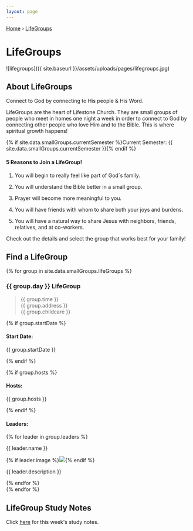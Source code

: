 ```yaml
---
layout: page
---
```


<p id="breadcrumbs">
	<a href="{{ site.baseurl }}/">Home</a> &rsaquo; <a href="{{ site.baseurl }}/lifegroups/">LifeGroups</a>
</p>

# LifeGroups

![lifegroups]({{ site.baseurl }}/assets/uploads/pages/lifegroups.jpg)

## About LifeGroups

Connect to God by connecting to His people & His Word.

LifeGroups are the heart of Lifestone Church. They are small groups of people who meet in homes one night a week in order to connect to God by connecting other people who love Him and
 to the Bible. This is where spiritual growth happens!

 {% if site.data.smallGroups.currentSemester %}Current Semester: {{ site.data.smallGroups.currentSemester }}{% endif %}

#### 5 Reasons to Join a LifeGroup!

1. You will begin to really feel like part of God´s family.

1. You will understand the Bible better in a small group.

1. Prayer will become more meaningful to you.

1. You will have friends with whom to share both your joys and burdens.

1. You will have a natural way to share Jesus with neighbors, friends, relatives, and at co-workers.

Check out the details and select the group that works best for your family!

## Find a LifeGroup

{% for group in site.data.smallGroups.lifeGroups %}
<section>
<h3>{{ group.day }} LifeGroup</h3>
<blockquote>
{{ group.time }}
<br/>
{{ group.address }}
<br/>
{{ group.childcare }}
</blockquote>

{% if group.startDate %}		
<h4>Start Date:</h4>		
<p>{{ group.startDate }}</p>		
{% endif %}

{% if group.hosts %}
<h4>Hosts:</h4>
<p>{{ group.hosts }}</p>
{% endif %}

<h4>Leaders:</h4>
{% for leader in group.leaders %}
<p>{{ leader.name }}</p>

{% if leader.image %}<img class="small left rounded" src="{{site.baseurl}}{{ leader.image }}"/>{% endif %}
<p>{{ leader.description }}</p>
{% endfor %}
</section>
{% endfor %}

## LifeGroup Study Notes

Click <a href="study-notes/">here</a> for this week's study notes.
